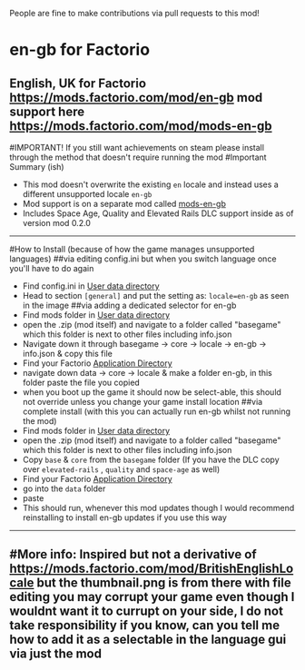 People are fine to make contributions via pull requests to this mod!
# en-gb for Factorio
 English, UK for Factorio https://mods.factorio.com/mod/en-gb
 mod support here https://mods.factorio.com/mod/mods-en-gb
---
#IMPORTANT! If you still want achievements on steam please install through the method that doesn't require running the mod
#Important Summary (ish)
- This mod doesn't overwrite the existing `en` locale and instead uses a different unsupported locale `en-gb`
- Mod support is on a separate mod called [mods-en-gb](https://mods.factorio.com/mod/mods-en-gb)
- Includes Space Age, Quality and Elevated Rails DLC support inside as of version mod 0.2.0
---
#How to Install (because of how the game manages unsupported languages)
##via editing config.ini but when you switch language once you'll have to do again
- Find config.ini in [User data directory](https://wiki.factorio.com/Application_directory#User_data_directory)
- Head to section `[general]` and put the setting as: `locale=en-gb` as seen in the image
##via adding a dedicated selector for en-gb
- Find mods folder in [User data directory](https://wiki.factorio.com/Application_directory#User_data_directory)
- open the .zip (mod itself) and navigate to a folder called "basegame" which this folder is next to other files including info.json
- Navigate down it through basegame -> core -> locale -> en-gb -> info.json & copy this file
- Find your Factorio [Application Directory](https://wiki.factorio.com/Application_directory#Application_directory)
- navigate down data -> core -> locale & make a folder en-gb, in this folder paste the file you copied
- when you boot up the game it should now be select-able, this should not override unless you change  your game install location
##via complete install (with this you can actually run en-gb whilst not running the mod)
- Find mods folder in [User data directory](https://wiki.factorio.com/Application_directory#User_data_directory)
- open the .zip (mod itself) and navigate to a folder called "basegame" which this folder is next to other files including info.json
- Copy `base` & `core` from the `basegame` folder (If you have the DLC copy over `elevated-rails` , `quality` and `space-age` as well)
- Find your Factorio [Application Directory](https://wiki.factorio.com/Application_directory#Application_directory)
- go into the `data` folder
- paste
- This should run, whenever this mod updates though I would recommend reinstalling to install en-gb updates if you use this way
---
#More info:
Inspired but not a derivative of https://mods.factorio.com/mod/BritishEnglishLocale but the thumbnail.png is from there
with file editing you may corrupt your game even though I wouldnt want it to currupt on your side, I do not take responsibility
if you know, can you tell me how to add it as a selectable in the language gui via just the mod
---
